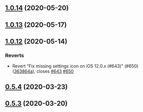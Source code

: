 ## [1.0.14](https://github.com/alpita-masurkar/private-kit/compare/1.0.13...1.0.14) (2020-05-20)



## [1.0.13](https://github.com/alpita-masurkar/private-kit/compare/1.0.12...1.0.13) (2020-05-17)



## [1.0.12](https://github.com/alpita-masurkar/private-kit/compare/v0.5.4...1.0.12) (2020-05-14)


### Reverts

* Revert "Fix missing settings icon on iOS 12.0.x (#643)" (#650) ([363864a](https://github.com/alpita-masurkar/private-kit/commit/363864a196c38a727a17b0a892648e7883794757)), closes [#643](https://github.com/alpita-masurkar/private-kit/issues/643) [#650](https://github.com/alpita-masurkar/private-kit/issues/650)



## [0.5.4](https://github.com/alpita-masurkar/private-kit/compare/v0.5.3...v0.5.4) (2020-03-23)



## [0.5.3](https://github.com/alpita-masurkar/private-kit/compare/v0.5.2...v0.5.3) (2020-03-20)



